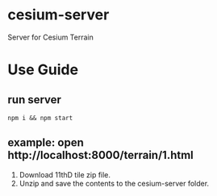 # cesium-server
Server for Cesium Terrain

# Use Guide

## run server
```
npm i && npm start
```

## example: open http://localhost:8000/terrain/1.html

1. Download 11thD tile zip file.
2. Unzip and save the contents to the cesium-server folder.
